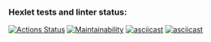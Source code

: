 ### Hexlet tests and linter status:
[![Actions Status](https://github.com/SimichAlexander/frontend-project-44/actions/workflows/hexlet-check.yml/badge.svg)](https://github.com/SimichAlexander/frontend-project-44/actions)
[![Maintainability](https://api.codeclimate.com/v1/badges/ad40eaea39804f570427/maintainability)](https://codeclimate.com/github/SimichAlexander/frontend-project-44/maintainability)
[![asciicast](https://asciinema.org/a/RjI0Cm7ev8KddKEmykIHGpkbZ.svg)](https://asciinema.org/a/RjI0Cm7ev8KddKEmykIHGpkbZ)
[![asciicast](https://asciinema.org/a/qBy7Fld25vf4oLYJHB0iA6NTP.svg)](https://asciinema.org/a/qBy7Fld25vf4oLYJHB0iA6NTP)
